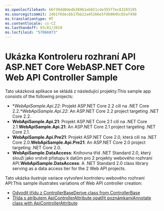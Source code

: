 ```yaml
---
ms.openlocfilehash: b6f39dd0dedb38961eb021cde355f7ec83283195
ms.sourcegitcommit: 24b1f6decbb17bb22a45166e5fdb0845c65af498
ms.translationtype: MT
ms.contentlocale: cs-CZ
ms.lasthandoff: 03/01/2019
ms.locfileid: "57066073"
---
```

# <a name="aspnet-core-web-api-controller-sample"></a><span data-ttu-id="2635e-101">Ukázka Kontroleru rozhraní API ASP.NET Core Web</span><span class="sxs-lookup"><span data-stu-id="2635e-101">ASP.NET Core Web API Controller Sample</span></span>

<span data-ttu-id="2635e-102">Tato ukázková aplikace se skládá z následující projekty:</span><span class="sxs-lookup"><span data-stu-id="2635e-102">This sample app consists of the following projects:</span></span>

- <span data-ttu-id="2635e-103">\**WebApiSample.Api.22*: Projekt ASP.NET Core 2.2 cílí na .NET Core 2.2.</span><span class="sxs-lookup"><span data-stu-id="2635e-103">\**WebApiSample.Api.22*: An ASP.NET Core 2.2 project targeting .NET Core 2.2.</span></span>
- <span data-ttu-id="2635e-104">**WebApiSample.Api.21**: Projekt ASP.NET Core 2.1 cílí na .NET Core 2.1.</span><span class="sxs-lookup"><span data-stu-id="2635e-104">**WebApiSample.Api.21**: An ASP.NET Core 2.1 project targeting .NET Core 2.1.</span></span>
- <span data-ttu-id="2635e-105">**WebApiSample.Api.Pre21**: Projekt ASP.NET Core 2.0, která cílí na .NET Core 2.0.</span><span class="sxs-lookup"><span data-stu-id="2635e-105">**WebApiSample.Api.Pre21**: An ASP.NET Core 2.0 project targeting .NET Core 2.0.</span></span>
- <span data-ttu-id="2635e-106">**WebApiSample.DataAccess**: Knihovna tříd .NET Standard 2.0, který slouží jako vrstvě přístupu k datům pro 2 projekty webového rozhraní API.</span><span class="sxs-lookup"><span data-stu-id="2635e-106">**WebApiSample.DataAccess**: A .NET Standard 2.0 class library serving as a data access tier for the 2 Web API projects.</span></span>

<span data-ttu-id="2635e-107">Tato ukázka ilustruje variace vytvoření kontroleru webového rozhraní API:</span><span class="sxs-lookup"><span data-stu-id="2635e-107">This sample illustrates variations of Web API controller creation:</span></span>

- [<span data-ttu-id="2635e-108">Odvodit třídu z ControllerBase</span><span class="sxs-lookup"><span data-stu-id="2635e-108">Derive class from ControllerBase</span></span>](https://docs.microsoft.com/aspnet/core/web-api#derive-class-from-controllerbase)
- [<span data-ttu-id="2635e-109">Třída s atributem ApiControllerAttribute opatřit poznámkami</span><span class="sxs-lookup"><span data-stu-id="2635e-109">Annotate class with ApiControllerAttribute</span></span>](https://docs.microsoft.com/aspnet/core/web-api#annotate-class-with-apicontrollerattribute)
